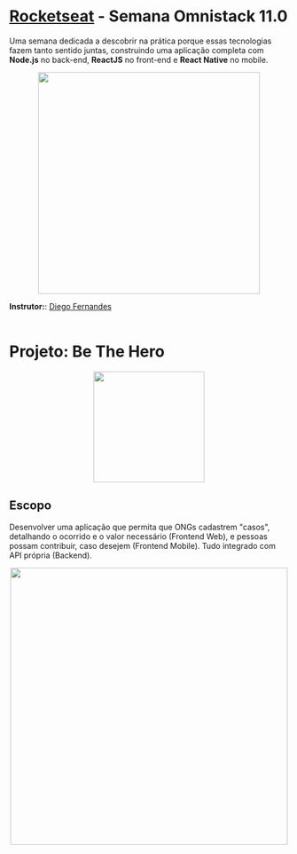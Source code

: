 # [Rocketseat](https://rocketseat.com.br/) - Semana Omnistack 11.0

Uma semana dedicada a descobrir na prática porque essas tecnologias fazem tanto sentido juntas, construindo uma aplicação completa com **Node.js** no back-end, **ReactJS** no front-end e **React Native** no mobile.

<p align="center">
  <img  width='400' src='https://user-images.githubusercontent.com/45580434/77861076-3b093800-71e9-11ea-8e63-f976402ce769.png'>
</p>

**Instrutor:**: [Diego Fernandes](https://github.com/diego3g)
<br><br>


# Projeto: Be The Hero

<p align="center">
  <img  width='200' src='https://user-images.githubusercontent.com/45580434/77860971-97b82300-71e8-11ea-9ed8-b50fb995a820.png'>
</p>

## Escopo
Desenvolver uma aplicação que permita que ONGs cadastrem "casos", detalhando o ocorrido e o valor necessário (Frontend Web), e pessoas possam contribuir, caso desejem (Frontend Mobile). Tudo integrado com API própria (Backend).

<p align="center">
  <img  width='500' src='https://user-images.githubusercontent.com/45580434/77860977-9b4baa00-71e8-11ea-9952-29223db43055.png'>
</p>
